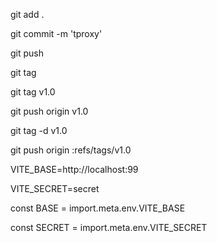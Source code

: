 git add .

git commit -m 'tproxy'

git push


git tag

git tag v1.0

git push origin v1.0

git tag -d v1.0

git push origin :refs/tags/v1.0


VITE_BASE=http://localhost:99

VITE_SECRET=secret

const BASE = import.meta.env.VITE_BASE

const SECRET = import.meta.env.VITE_SECRET